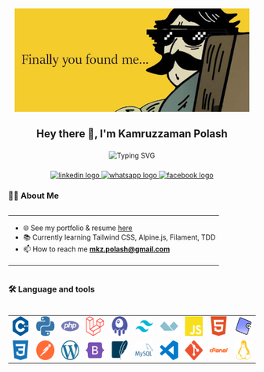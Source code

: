 ###
<div align="center">
  <img height="210" src="https://github.com/Pola5h/Pola5h/blob/main/assets/hi.jpg" title="Hello Bro!!!"/>
</div>
<h2 align="center">Hey there 👋, I'm Kamruzzaman Polash</h2>

###
<div align="center">
<img src="https://readme-typing-svg.herokuapp.com?font=Arial&size=24&duration=3000&color=808080&center=true&vCenter=true&width=800&height=60&lines=A+TALL+Stack+Developer%20!!!;A+Noob+Coder%20!!!;A+Fast+Learner%20!!!;A+Software+Engineer%20!!!" alt="Typing SVG" />
</div>


###

<div align="center">
  <a href="https://www.linkedin.com/in/Pola5h/" target="_blank">
    <img src="https://img.shields.io/static/v1?message=LinkedIn&logo=linkedin&label=&color=0077B5&logoColor=white&labelColor=&style=for-the-badge" height="25" alt="linkedin logo"  />
  </a>
  <a href="https://wa.me/8801791296967" target="_blank">
    <img src="https://img.shields.io/static/v1?message=Whatsapp&logo=whatsapp&label=&color=25D366&logoColor=white&labelColor=&style=for-the-badge" height="25" alt="whatsapp logo"  />
  </a>
  <a href="https://www.facebook.com/Pola5h/" target="_blank">
  <img src="https://img.shields.io/static/v1?message=Facebook&logo=facebook&label=&color=1877F2&logoColor=white&labelColor=&style=for-the-badge" height="25" alt="facebook logo"  />
  </a>

</div>

###
<h3 align="left">👩‍💻  About Me</h3>
<div align="center" style="display: flex; flex-direction: column; align-items: center; justify-content: center;">
    <table>
        <tr>
            <td> 
                  <ul> 
                    <li>🌐 See my portfolio & resume <a href="https://Pola5h.github.io/" target="_blank">here</a></li>
                        <li>📚 Currently learning Tailwind CSS, Alpine.js, Filament, TDD</li>
                        <li>📫 How to reach me <strong><a href="mailto:mkz.polash@gmail.com">mkz.polash@gmail.com</a></strong></li>
                    </ul>
            </td>
<!--             <td>  <img height="150"  src="https://github.com/Pola5h/Pola5h/blob/main/assets/XD1.gif" title="XD"/></td> -->
        </tr>
    </table>
</div>

###

<h3 align="left">🛠 Language and tools</h3>

###
<div align="center" style="display: flex; flex-direction: column; align-items: center; justify-content: center;">
    <table>
        <!-- Row 1 -->
        <tr>
            <td><img src="https://github.com/Pola5h/Pola5h/blob/main/assets/2.svg" title="C++ Language" height="40" /></td>
            <td><img src="https://github.com/Pola5h/Pola5h/blob/main/assets/3.svg" title="Python Language" height="40" /></td>
            <td><img src="https://github.com/Pola5h/Pola5h/blob/main/assets/4.svg" title="PHP Language" height="40" /></td>
            <td><img src="https://github.com/Pola5h/Pola5h/blob/main/assets/5.svg" title="Laravel Framework" height="40" /></td>
            <td><img src="https://github.com/Pola5h/Pola5h/blob/main/assets/6.svg" title="Livewire" height="40" /></td>
            <td><img src="https://github.com/Pola5h/Pola5h/blob/main/assets/7.svg" title="Tailwind CSS" height="40" /></td>
            <td><img src="https://github.com/Pola5h/Pola5h/blob/main/assets/8.svg" title="Alpine.js" height="40" /></td>
            <td><img src="https://github.com/Pola5h/Pola5h/blob/main/assets/9.svg" title="JavaScript" height="40" /></td>
            <td><img src="https://github.com/Pola5h/Pola5h/blob/main/assets/10.svg" title="HTML5" height="40" /></td>
            <td><img src="https://github.com/Pola5h/Pola5h/blob/main/assets/21.svg" title="PHPUnit Test" height="40" /></td>
        </tr>
        <!-- Row 2 -->
        <tr>
            <td><img src="https://github.com/Pola5h/Pola5h/blob/main/assets/11.svg" title="CSS3" height="40" /></td>
            <td><img src="https://github.com/Pola5h/Pola5h/blob/main/assets/12.svg" title="PostMan" height="40" /></td>
            <td><img src="https://github.com/Pola5h/Pola5h/blob/main/assets/13.svg" title="WordPress" height="40" /></td>
            <td><img src="https://github.com/Pola5h/Pola5h/blob/main/assets/14.svg" title="Bootstrap" height="40" /></td>
            <td><img src="https://github.com/Pola5h/Pola5h/blob/main/assets/15.svg" title="SQLite" height="40" /></td>
            <td><img src="https://github.com/Pola5h/Pola5h/blob/main/assets/16.svg" title="MySQL" height="40" /></td>
            <td><img src="https://github.com/Pola5h/Pola5h/blob/main/assets/17.svg" title="VS Code" height="40" /></td>
            <td><img src="https://github.com/Pola5h/Pola5h/blob/main/assets/18.svg" title="Git" height="40" /></td>
            <td><img src="https://github.com/Pola5h/Pola5h/blob/main/assets/19.svg" title="cPanel" height="40" /></td>
            <td><img src="https://github.com/Pola5h/Pola5h/blob/main/assets/20.svg" title="Linux" height="40" /></td>
        </tr>
    </table>
</div>

###
<!--<details> 
    <summary> <h3 align="left">🔥 My Github Stats </h3> </summary>
<div align="center">
  <img src="https://github-readme-stats.vercel.app/api?username=Pola5h&hide_title=false&hide_rank=false&show_icons=true&include_all_commits=true&count_private=true&disable_animations=false&theme=dracula&locale=en&hide_border=false&order=1" height="150" alt="stats graph"  />
  <img src="https://streak-stats.demolab.com?user=Pola5h&locale=en&mode=daily&theme=dracula&hide_border=false&border_radius=5&order=3" height="150" alt="streak graph"  />
</div>
</details> -->
<!-- <h3 align="left">🐱 Github Stat </h3>
<div align="center">

  <picture>
    <source media="(prefers-color-scheme: dark)" srcset="https://streak-stats.demolab.com?user=Pola5h&locale=en&mode=daily&theme=dracula&hide_border=false&border_radius=5&order=3">

    <img src="https://github-readme-streak-stats.herokuapp.com/?user=pola5h&theme=swift&hide_border=false" height="150" alt="streak graph">
  </picture>
</div> -->

